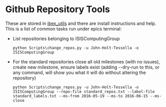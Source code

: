 # Github Repository Tools

These are stored in [ibex_utils](https://github.com/ISISComputingGroup/ibex_utils) and there are install instructions and help. This is a list of common tasks run under epics terminal:

* List repositories belonging to ISISComputingGroup

   `python Scripts\change_repos.py -u John-Holt-Tessella -o ISISComputingGroup`

* For the standard repositories close all old milestones (with no issues), create new milestone, ensure labels exist (adding --dry-run to this, or any command, will show you what it will do without altering the repository)
 
     `python Scripts\change_repos.py -u John-Holt-Tessella -o ISISComputingGroup --repo-file standard_repos.txt --label-file standard_labels.txt --ms-from 2016-05-19 --ms-to 2016-06-15 --ms-close`


